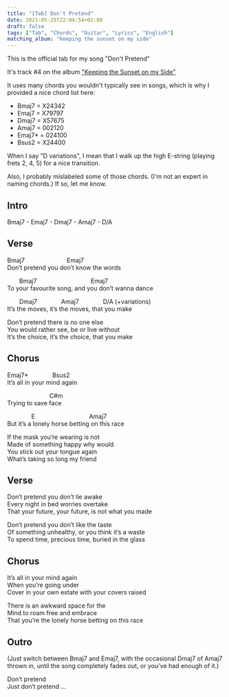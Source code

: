 ```yaml
---
title: "[Tab] Don't Pretend"
date: 2021-05-25T22:04:54+02:00
draft: false
tags: ["Tab", "Chords", "Guitar", "Lyrics", "English"]
matching_album: "keeping the sunset on my side"
---
```


This is the official tab for my song "Don't Pretend"

It's track #4 on the album ["Keeping the Sunset on my Side"](/albums/keeping-the-sunset-on-my-side/)

It uses many chords you wouldn't typically see in songs, which is why I provided a nice chord list here:
* Bmaj7 = X24342
* Emaj7 = X79797
* Dmaj7 = X57675
* Amaj7 = 002120
* Emaj7* = 024100
* Bsus2 = X24400

When I say "D variations", I mean that I walk up the high E-string (playing frets 2, 4, 5) for a nice transition.

Also, I probably mislabeled some of those chords. (I'm not an expert in naming chords.) If so, let me know.

## Intro
Bmaj7 - Emaj7 - Dmaj7 - Amaj7 - D/A

## Verse
Bmaj7&emsp;&emsp;&emsp;&emsp;&emsp;&emsp;&emsp;Emaj7  
Don’t pretend you don’t know the words

&emsp;&emsp;Bmaj7&emsp;&emsp;&emsp;&emsp;&emsp;&emsp;&emsp;&emsp;&emsp;Emaj7  
To your favourite song, and you don’t wanna dance

&emsp;&emsp;Dmaj7&emsp;&emsp;&emsp;&emsp;Amaj7&emsp;&emsp;&emsp;&emsp;D/A (+variations)  
It’s the moves, it’s the moves, that you make

Don’t pretend there is no one else  
You would rather see, be or live without  
It’s the choice, it’s the choice, that you make  

## Chorus
Emaj7\*&emsp;&emsp;&emsp;&emsp;Bsus2  
It’s all in your mind again

&emsp;&emsp;&emsp;&emsp;&emsp;&emsp;&emsp;C#m  
Trying to save face

&emsp;&emsp;&emsp;&emsp;E&emsp;&emsp;&emsp;&emsp;&emsp;&emsp;&emsp;&emsp;&emsp;Amaj7  
But it’s a lonely horse betting on this race

If the mask you’re wearing is not  
Made of something happy why would  
You stick out your tongue again  
What’s taking so long my friend

## Verse
Don’t pretend you don’t lie awake  
Every night in bed worries overtake  
That your future, your future, is not what you made  

Don’t pretend you don’t like the taste  
Of something unhealthy, or you think it’s a waste  
To spend time, precious time, buried in the glass  

## Chorus
It’s all in your mind again  
When you’re going under  
Cover in your own estate with your covers raised  

There is an awkward space for the  
Mind to roam free and embrace  
That you’re the lonely horse betting on this race  

## Outro
(Just switch between Bmaj7 and Emaj7, with the occasional Dmaj7 of Amaj7 thrown in, until the song completely fades out, or you've had enough of it.)

Don’t pretend  
Just don’t pretend
…

